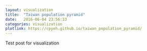 ```yaml
---
layout: visualization
title:  "Taiwan population pyramid"
date:   2016-06-04 23:56:33
categories: visualization
plotlink: https://cpyeh.github.io/taiwan_population_pyramid/
---
```


Test post for visualization

